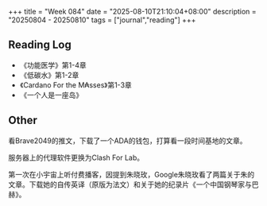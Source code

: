 +++
title = "Week 084"
date = "2025-08-10T21:10:04+08:00"
description = "20250804 - 20250810"
tags = ["journal","reading"]
+++

## Reading Log

* 《功能医学》第1-4章
* 《低碳水》第1-2章
* 《Cardano For the M₳sses》第1-3章
* 《一个人是一座岛》

## Other

看Brave2049的推文，下载了一个ADA的钱包，打算看一段时间基地的文章。

服务器上的代理软件更换为Clash For Lab。

第一次在小宇宙上听付费播客，因提到朱晓玫，Google朱晓玫看了两篇关于朱的文章。下载她的自传英译（原版为法文）和关于她的纪录片《一个中国钢琴家与巴赫》。
